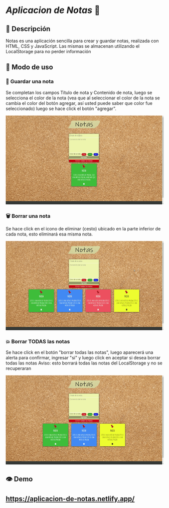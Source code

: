 # ***Aplicacion de Notas*** :pushpin:

## :open_book: **Descripción**

Notas es una aplicación sencilla para crear y guardar notas, realizada con HTML, CSS y JavaScript. Las mismas se almacenan utilizando el LocalStorage para no perder información

## :receipt: **Modo de uso**

### :floppy_disk: **Guardar una nota**
Se completan los campos Título de nota y Contenido de nota, luego se selecciona el color de la nota (vea que al seleccionar el color de la nota se cambia el color del botón agregar, así usted puede saber que color fue seleccionado) luego se hace click el botón "agregar".

![](addNote.gif)
 
### :wastebasket: **Borrar una nota**
Se hace click en el icono de eliminar (cesto) ubicado en la parte inferior de cada nota, esto eliminará esa misma nota.

![](removeNote.gif)

### :boom: **Borrar TODAS las notas**
Se hace click en el botón "borrar todas las notas", luego aparecerá una alerta para confirmar, ingresar "si" y luego click en aceptar si desea borrar todas las notas
Aviso: esto borrará todas las notas del LocalStorage y no se recuperaran

![](removeAllNotes.gif)

## :eye: **Demo**

## https://aplicacion-de-notas.netlify.app/